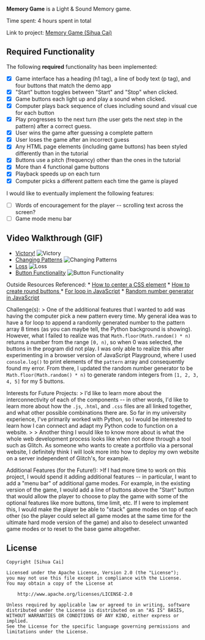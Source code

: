 **Memory Game** is a Light & Sound Memory game.

Time spent: 4 hours spent in total

Link to project: [Memory Game (Sihua Cai)](https://glitch.com/edit/#!/occipital-determined-cerise?path=script.js%3A14%3A0)

## Required Functionality

The following **required** functionality has been implemented: 

* [x] Game interface has a heading (h1 tag), a line of body text (p tag), and four buttons that match the demo app
* [x] "Start" button toggles between "Start" and "Stop" when clicked. 
* [x] Game buttons each light up and play a sound when clicked. 
* [x] Computer plays back sequence of clues including sound and visual cue for each button
* [x] Play progresses to the next turn (the user gets the next step in the pattern) after a correct guess. 
* [x] User wins the game after guessing a complete pattern
* [x] User loses the game after an incorrect guess
* [x] Any HTML page elements (including game buttons) has been styled differently than in the tutorial
* [x] Buttons use a pitch (frequency) other than the ones in the tutorial
* [x] More than 4 functional game buttons
* [x] Playback speeds up on each turn
* [x] Computer picks a different pattern each time the game is played

I would like to eventually implement the following features:

- [ ] Words of encouragement for the player -- scrolling text across the screen?  
- [ ] Game mode menu bar 

## Video Walkthrough (GIF)

* [Victory!](http://g.recordit.co/Hs1S6v7jO5.gif)
![Victory](http://g.recordit.co/Hs1S6v7jO5.gif)
* [Changing Patterns](http://g.recordit.co/4zCBduyD43.gif)
![Changing Patterns](http://g.recordit.co/4zCBduyD43.gif) 
* [Loss](http://g.recordit.co/wLftJ4yT7Q.gif)
![Loss](http://g.recordit.co/wLftJ4yT7Q.gif)
* [Button Functionality](http://g.recordit.co/07ozxK70ib.gif)
![Button Functionality](http://g.recordit.co/07ozxK70ib.gif)

Outside Resources Referenced: 
    * [How to center a CSS element](https://stackoverflow.com/questions/34580572/center-h1-in-the-middle-of-screen)
    * [How to create round buttons ](https://www.w3schools.com/howto/howto_css_round_buttons.asp)
    * [For loop in JavaScript](https://www.w3schools.com/js/js_loop_for.asp)
    * [Random number generator in JavaScript](https://www.w3schools.com/js/js_random.asp)

Challenge(s):
    > One of the additional features that I wanted to add was having the computer pick a new pattern every time. My general idea was to have a for loop to append a randomly generated number to the pattern array 8 times (as  you can maybe tell, the Python background is showing). However, what I failed to realize was that `Math.floor(Math.random() * n)` returns a number from the range `[0, n)`, so when 0 was selected, the buttons in the program did not play. I was only able to realize this after experimenting in a browser version of JavaScript Playground, where I used `console.log()` to print elements of the `pattern` array and consequently found my error. From there, I updated the random number generator to be `Math.floor(Math.random() * n)` to generate random integers from `[1, 2, 3, 4, 5]` for my 5 buttons.

Interests for Future Projects:
    > I'd like to learn more about the interconnectivity of each of the components -- in other words, I'd like to learn more about how the `.js`, `.html`, and `.css` files are all linked together, and what other possible combinations there are. So far in my university experience, I've primarily worked with Python, so I would be interested to learn how I can connect and adapt my Python code to function on a website. 
    > 
    > Another thing I would like to know more about is what the whole web development process looks like when not done through a tool such as Glitch. As someone who wants to create a portfolio via a personal website, I definitely think I will look more into how to deploy my own website on a server independent of Glitch's, for example.

Additional Features (for the Future!):
    >If I had more time to work on this project, I would spend it adding additional features -- in particular, I want to add a "menu bar" of additional game modes. For example, in the existing version of the game, I would add a line of buttons above the "Start" button that would allow the player to choose to play the game with some of the optional features like more buttons, time limit, etc. If I were to implement this, I would make the player be able to "stack" game modes on top of each other (so the player could select all game modes at the same time for the ultimate hard mode version of the game) and also to deselect unwanted game modes or to reset to the base game altogether.




## License

    Copyright [Sihua Cai]

    Licensed under the Apache License, Version 2.0 (the "License");
    you may not use this file except in compliance with the License.
    You may obtain a copy of the License at

        http://www.apache.org/licenses/LICENSE-2.0

    Unless required by applicable law or agreed to in writing, software
    distributed under the License is distributed on an "AS IS" BASIS,
    WITHOUT WARRANTIES OR CONDITIONS OF ANY KIND, either express or implied.
    See the License for the specific language governing permissions and
    limitations under the License.
